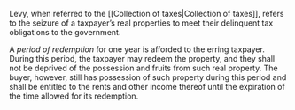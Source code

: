 Levy, when referred to the [[Collection of taxes|Collection of taxes]], refers to the seizure of a taxpayer’s real properties to meet their delinquent tax obligations to the government.

A *period of redemption* for one year is afforded to the erring taxpayer. During this period, the taxpayer may redeem the property, and they shall not be deprived of the possession and fruits from such real property. The buyer, however, still has possession of such property during this period and shall be entitled to the rents and other income thereof until the expiration of the time allowed for its redemption.
